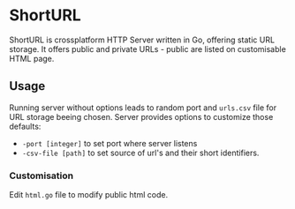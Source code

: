 # ShortURL
ShortURL is crossplatform HTTP Server written in Go, offering static URL storage. It offers public and private URLs - public are listed on customisable HTML page.

## Usage
Running server without options leads to random port and `urls.csv` file for URL storage beeing chosen. Server provides options to customize those defaults:
- `-port [integer]` to set port where server listens
- `-csv-file [path]` to set source of url's and their short identifiers.

### Customisation
Edit `html.go` file to modify public html code.
